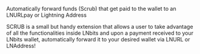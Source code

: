 Automatically forward funds (Scrub) that get paid to the wallet to an LNURLpay or Lightning Address

SCRUB is a small but handy extension that allows a user to take advantage of all the functionalities inside LNbits and upon a payment received to your LNbits wallet, automatically forward it to your desired wallet via LNURL or LNAddress!
